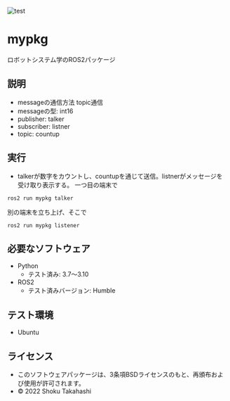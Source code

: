 ![test](https://github.com/s21c1072/mypkg/actions/workflows/test.yml/badge.svg)
# mypkg
ロボットシステム学のROS2パッケージ  

## 説明
* messageの通信方法 topic通信
* messageの型: int16
* publisher: talker
* subscriber: listner
* topic: countup

## 実行
* talkerが数字をカウントし、countupを通じて送信。listnerがメッセージを受け取り表示する。
一つ目の端末で
```
ros2 run mypkg talker
```
別の端末を立ち上げ、そこで
```
ros2 run mypkg listener
```

## 必要なソフトウェア
* Python
  * テスト済み: 3.7〜3.10   
* ROS2
  * テスト済みバージョン: Humble

## テスト環境
* Ubuntu

## ライセンス
 * このソフトウェアパッケージは、3条項BSDライセンスのもと、再頒布および使用が許可されます。
  * © 2022 Shoku Takahashi
